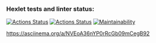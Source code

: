 ### Hexlet tests and linter status:
[![Actions Status](https://github.com/zitaker/python-project-50/workflows/hexlet-check/badge.svg)](https://github.com/zitaker/python-project-50/actions)
[![Actions Status](https://github.com/zitaker/python-project-50/workflows/my_tests/badge.svg)](https://github.com/zitaker/python-project-50/actions)
[![Maintainability](https://api.codeclimate.com/v1/badges/1871fbf00e66f9f7fca4/maintainability)](https://codeclimate.com/github/zitaker/python-project-50/maintainability)  

https://asciinema.org/a/NVEoA36nYP0rRcGb09mCegB92  
